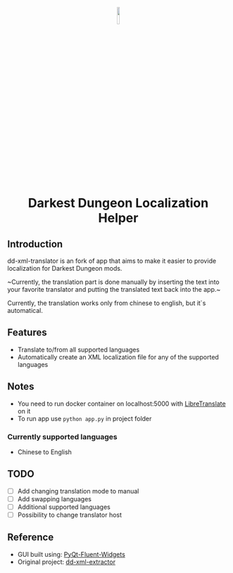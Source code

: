 <p align="center">
  <img width="10%" align="center" src="https://github.com/TheRealMorgenfrue/dd-xml-extractor/blob/main/assets/logo/logo.png">
</p>

<h1 align="center">
  Darkest Dungeon Localization Helper
</h1>

## Introduction
dd-xml-translator is an fork of app that aims to make it easier to provide localization for Darkest Dungeon mods.

~Currently, the translation part is done manually by inserting the text into your favorite translator and putting the translated text back into the app.~

Currently, the translation works only from chinese to english, but it`s automatical.

## Features
- Translate to/from all supported languages
- Automatically create an XML localization file for any of the supported languages

## Notes
- You need to run docker container on localhost:5000 with [LibreTranslate](https://github.com/LibreTranslate/LibreTranslate) on it
- To run app use `python app.py` in project folder

### Currently supported languages
- Chinese to English

## TODO
- [ ] Add changing translation mode to manual
- [ ] Add swapping languages
- [ ] Additional supported languages
- [ ] Possibility to change translator host

## Reference
- GUI built using: [PyQt-Fluent-Widgets](https://github.com/zhiyiYo/PyQt-Fluent-Widgets)
- Original project: [dd-xml-extractor](https://github.com/TheRealMorgenfrue/dd-xml-extractor)

